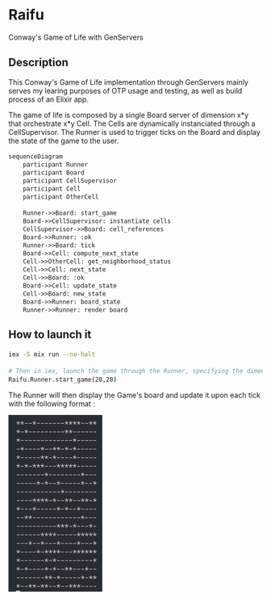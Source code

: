 # Raifu

Conway's Game of Life with GenServers

## Description

This Conway's Game of Life implementation through GenServers mainly serves my learing purposes of OTP 
usage and testing, as well as build process of an Elixir app.

The game of life is composed by a single Board server of dimension x\*y that orchestrate x\*y Cell.
The Cells are dynamically instanciated through a CellSupervisor.
The Runner is used to trigger ticks on the Board and display the state of the game to the user.

```mermaid
sequenceDiagram
    participant Runner
    participant Board
    participant CellSupervisor
    participant Cell
    participant OtherCell

    Runner->>Board: start_game
    Board->>CellSupervisor: instantiate cells
    CellSupervisor->>Board: cell_references
    Board->>Runner: :ok
    Runner->>Board: tick
    Board->>Cell: compute_next_state
    Cell->>OtherCell: get_neighborhood_status
    Cell->>Cell: next_state
    Cell->>Board: :ok
    Board->>Cell: update_state
    Cell->>Board: new_state
    Board->>Runner: board_state
    Runner->>Runner: render board
```

## How to launch it

```bash
iex -S mix run --no-halt

# Then in iex, launch the game through the Runner, specifying the dimensions of the board.
Raifu.Runner.start_game(20,20)
```

The Runner will then display the Game's board and update it upon each tick with the following format :

![Conway's Game of Life with GenServers](/docs/output.png "Conway's Game of Life with GenServers")
